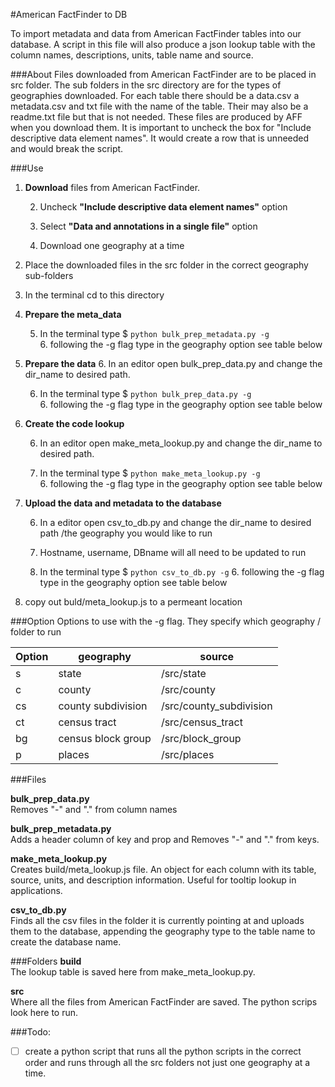 #American FactFinder to DB

To import metadata and data from American FactFinder tables into our database.  A script in this file will also produce a json lookup table with the column names, descriptions, units, table name and source.

###About
Files downloaded from American FactFinder are to be placed in src folder.  The sub folders in the src directory are for the types of geographies downloaded. For each table there should be a data.csv a metadata.csv and txt file with the name of the table. Their may also be a readme.txt file but that is not needed.  These files are produced by AFF when you download them.  It is important to uncheck the box for "Include descriptive data element names".  It would create a row that is unneeded and would break the script.

###Use

1. **Download** files from American FactFinder.

	2. Uncheck  **"Include descriptive data element names"** option

	3. Select **"Data and annotations in a single file"** option


	3. Download one geography at a time  


2. Place the downloaded files in the src folder in the correct geography sub-folders  

3. In the terminal cd to this directory 

4. **Prepare the meta_data**

	5. In the terminal type $ `python bulk_prep_metadata.py -g`  
		6. following the -g flag type in the geography option see table below



5. **Prepare the data**
	6. In an editor open  bulk_prep_data.py and change the dir_name to desired path.

	6. In the terminal type $  `python bulk_prep_data.py -g `    
		6. following the -g flag type in the geography option see table below

5. **Create the code lookup**

	6. In an editor open  make_meta_lookup.py and change the dir_name to desired path.   

	6. In the terminal type $  `python make_meta_lookup.py -g`  
			6. following the -g flag type in the geography option see table below

5. **Upload the data and metadata to the database**

	6. In a editor open csv_to_db.py and change the dir_name to desired path /the geography you would like to run

	7. Hostname, username, DBname will all need to be updated to run

	7. In the terminal type $ `python csv_to_db.py -g`
		6. following the -g flag type in the geography option see table below

8. copy out buld/meta_lookup.js to a permeant location

###Option
Options to use with the -g flag.  They specify which geography / folder to run

| Option | geography | source |  
|---|---|---|
| s | state |/src/state |
| c | county |/src/county |
| cs | county subdivision |/src/county_subdivision |
| ct | census tract|/src/census_tract |
| bg | census block group|/src/block_group |
| p | places |/src/places |


###Files

**bulk_prep_data.py**  
Removes "-" and "." from column names

**bulk_prep_metadata.py**  
Adds a header column of key and prop and Removes "-" and "." from keys.

**make_meta_lookup.py**  
Creates build/meta_lookup.js file.  An object for each column with its table, source, units, and description information. Useful for tooltip lookup in applications.

**csv_to_db.py**  
Finds all the csv files in the folder it is currently pointing at and uploads them to the database, appending the geography type to the table name to create the database name.

###Folders
**build**  
The lookup table is saved here from make_meta_lookup.py.

**src**  
Where all the files from American FactFinder are saved.  The python scrips look here to run.


###Todo:
- [ ] create a python script that runs all the python scripts in the correct order and runs through all the src folders not just one geography at a time.
